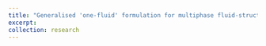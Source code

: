 ```yaml
---
title: "Generalised 'one-fluid' formulation for multiphase fluid-structure interaction"
excerpt:
collection: research
---
```

